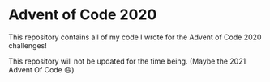 # Advent of Code 2020

This repository contains all of my code I wrote for the Advent of Code 2020 challenges!

This repository will not be updated for the time being. (Maybe the 2021 Advent Of Code 😃)
